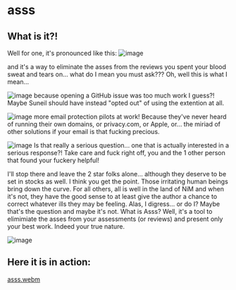 # asss

## What is it?!

Well for one, it's pronounced like this:
![image](https://github.com/june07/asss/assets/11353590/7dcea50f-054b-4bee-8ad7-8ee5cbafa4cc)

and it's a way to eliminate the asses from the reviews you spent your blood sweat and tears on... what do I mean you must ask??? Oh, well this is what I mean...

![image](https://github.com/june07/asss/assets/11353590/c4b1d9ad-d508-4a74-abc4-b152e71f9682)
because opening a GitHub issue was too much work I guess?! Maybe Suneil should have instead "opted out" of using the extention at all.

![image](https://github.com/june07/asss/assets/11353590/8157fe09-6a03-4ae7-9dbd-0b8324be8be9)
more email protection pilots at work! Because they've never heard of running their own domains, or privacy.com, or Apple, or... the miriad of other solutions if your email is that fucking precious.

![image](https://github.com/june07/asss/assets/11353590/e413386b-e48d-4a1c-a6cf-03dc3b79d0bd)
Is that really a serious question... one that is actually interested in a serious response?! Take care and fuck right off, you and the 1 other person that found your fuckery helpful!

I'll stop there and leave the 2 star folks alone... although they deserve to be set in stocks as well. I think you get the point. Those irritating human beings bring down the curve. For all others, all is well in the land of NiM and when it's not, they have the good sense to at least give the author a chance to correct whatever ills they may be feeling. Alas, I digress... or do I? Maybe that's the question and maybe it's not. What is Asss? Well, it's a tool to elimimiate the asses from your assessments (or reviews) and present only your best work. Indeed your true nature.

![image](https://github.com/june07/asss/assets/11353590/ffdd9fb0-c20c-4976-9344-062cb5b3d831)

## Here it is in action:
[asss.webm](https://github.com/june07/asss/assets/11353590/d1e9ec07-8e21-4270-995c-4cdb25df38ff)
